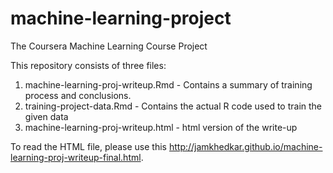 machine-learning-project
========================

The Coursera Machine Learning Course Project

This repository consists of three files:
1. machine-learning-proj-writeup.Rmd - Contains a summary of training process and conclusions.
2. training-project-data.Rmd - Contains the actual R code used to train the given data
2. machine-learning-proj-writeup.html - html version of the write-up

To read the HTML file, please use this <a href="http://jamkhedkar.github.io/machine-learning-proj-writeup-final.html">http://jamkhedkar.github.io/machine-learning-proj-writeup-final.html</a>.
